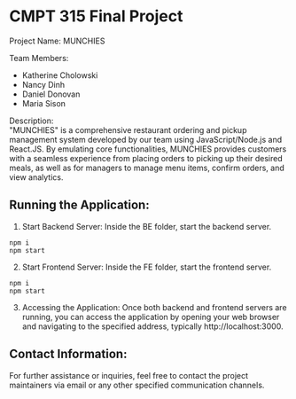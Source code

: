 # CMPT 315 Final Project

Project Name: MUNCHIES <br>

Team Members: 
- Katherine Cholowski 
- Nancy Dinh
- Daniel Donovan
- Maria Sison <br>

Description:<br>
"MUNCHIES" is a comprehensive restaurant ordering and pickup management system developed by our team using JavaScript/Node.js and React.JS. By emulating core functionalities, MUNCHIES provides customers with a seamless experience from placing orders to picking up their desired meals, as well as for managers to manage menu items, confirm orders, and view analytics.


## Running the Application:
1. Start Backend Server:
Inside the BE folder, start the backend server.
```
npm i
npm start
```

2. Start Frontend Server:
Inside the FE folder, start the frontend server.
```
npm i
npm start
```

3. Accessing the Application:
Once both backend and frontend servers are running, you can access the application by opening your web browser and navigating to the specified address, typically http://localhost:3000.


## Contact Information:
For further assistance or inquiries, feel free to contact the project maintainers via email or any other specified communication channels.


